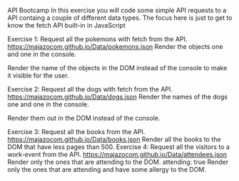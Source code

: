 API Bootcamp
In this exercise you will code some simple API requests to a API containg a couple of different data types. The focus here is just to get to know the fetch API built-in in JavaScript

Exercise 1:
Request all the pokemons with fetch from the API.
https://majazocom.github.io/Data/pokemons.json
Render the objects one and one in the console.

Render the name of the objects in the DOM instead of the console to make it visible for the user.

Exercise 2:
Request all the dogs with fetch from the API.
https://majazocom.github.io/Data/dogs.json
Render the names of the dogs one and one in the console.

Render them out in the DOM instead of the console.

Exercise 3:
Request all the books from the API.
https://majazocom.github.io/Data/books.json
Render all the books to the DOM that have less pages than 500.
Exercise 4:
Request all the visitors to a work-event from the API.
https://majazocom.github.io/Data/attendees.json
Render only the ones that are attending to the DOM.
attending: true
Render only the ones that are attending and have some allergy to the DOM.